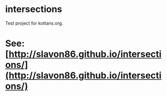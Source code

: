 # intersections
Test project for kottans.org.

# See: [http://slavon86.github.io/intersections/](http://slavon86.github.io/intersections/)
